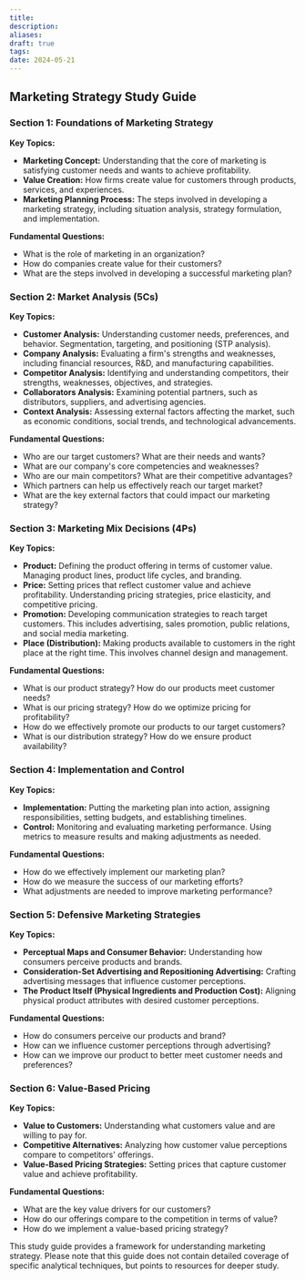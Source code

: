 ```yaml
---
title: 
description: 
aliases: 
draft: true
tags: 
date: 2024-05-21
---
```

## Marketing Strategy Study Guide

### Section 1: Foundations of Marketing Strategy

**Key Topics:**

- **Marketing Concept:** Understanding that the core of marketing is satisfying customer needs and wants to achieve profitability.
- **Value Creation:** How firms create value for customers through products, services, and experiences.
- **Marketing Planning Process:** The steps involved in developing a marketing strategy, including situation analysis, strategy formulation, and implementation.

**Fundamental Questions:**

- What is the role of marketing in an organization?
- How do companies create value for their customers?
- What are the steps involved in developing a successful marketing plan?

### Section 2: Market Analysis (5Cs)

**Key Topics:**

- **Customer Analysis:** Understanding customer needs, preferences, and behavior. Segmentation, targeting, and positioning (STP analysis).
- **Company Analysis:** Evaluating a firm's strengths and weaknesses, including financial resources, R&D, and manufacturing capabilities.
- **Competitor Analysis:** Identifying and understanding competitors, their strengths, weaknesses, objectives, and strategies.
- **Collaborators Analysis:** Examining potential partners, such as distributors, suppliers, and advertising agencies.
- **Context Analysis:** Assessing external factors affecting the market, such as economic conditions, social trends, and technological advancements.

**Fundamental Questions:**

- Who are our target customers? What are their needs and wants?
- What are our company's core competencies and weaknesses?
- Who are our main competitors? What are their competitive advantages?
- Which partners can help us effectively reach our target market?
- What are the key external factors that could impact our marketing strategy?

### Section 3: Marketing Mix Decisions (4Ps)

**Key Topics:**

- **Product:** Defining the product offering in terms of customer value. Managing product lines, product life cycles, and branding.
- **Price:** Setting prices that reflect customer value and achieve profitability. Understanding pricing strategies, price elasticity, and competitive pricing.
- **Promotion:** Developing communication strategies to reach target customers. This includes advertising, sales promotion, public relations, and social media marketing.
- **Place (Distribution):** Making products available to customers in the right place at the right time. This involves channel design and management.

**Fundamental Questions:**

- What is our product strategy? How do our products meet customer needs?
- What is our pricing strategy? How do we optimize pricing for profitability?
- How do we effectively promote our products to our target customers?
- What is our distribution strategy? How do we ensure product availability?

### Section 4: Implementation and Control

**Key Topics:**

- **Implementation:** Putting the marketing plan into action, assigning responsibilities, setting budgets, and establishing timelines.
- **Control:** Monitoring and evaluating marketing performance. Using metrics to measure results and making adjustments as needed.

**Fundamental Questions:**

- How do we effectively implement our marketing plan?
- How do we measure the success of our marketing efforts?
- What adjustments are needed to improve marketing performance?

### Section 5: Defensive Marketing Strategies

**Key Topics:**

- **Perceptual Maps and Consumer Behavior:** Understanding how consumers perceive products and brands.
- **Consideration-Set Advertising and Repositioning Advertising:** Crafting advertising messages that influence customer perceptions.
- **The Product Itself (Physical Ingredients and Production Cost):** Aligning physical product attributes with desired customer perceptions.

**Fundamental Questions:**

- How do consumers perceive our products and brand?
- How can we influence customer perceptions through advertising?
- How can we improve our product to better meet customer needs and preferences?

### Section 6: Value-Based Pricing

**Key Topics:**

- **Value to Customers:** Understanding what customers value and are willing to pay for.
- **Competitive Alternatives:** Analyzing how customer value perceptions compare to competitors' offerings.
- **Value-Based Pricing Strategies:** Setting prices that capture customer value and achieve profitability.

**Fundamental Questions:**

- What are the key value drivers for our customers?
- How do our offerings compare to the competition in terms of value?
- How do we implement a value-based pricing strategy?

This study guide provides a framework for understanding marketing strategy. Please note that this guide does not contain detailed coverage of specific analytical techniques, but points to resources for deeper study.
